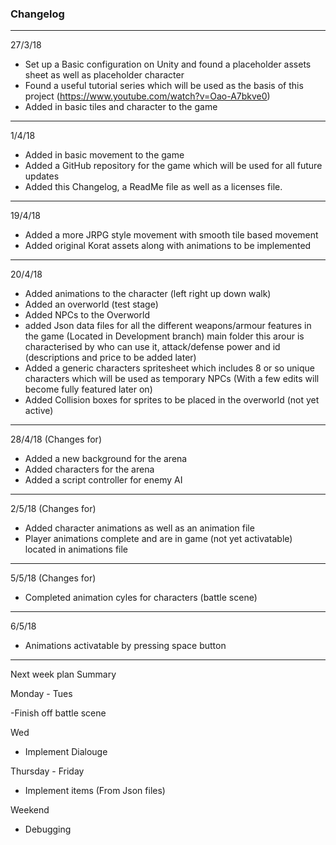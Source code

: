 ### Changelog ###

--------------------------------------------
27/3/18

- Set up a Basic configuration on Unity and found a placeholder assets sheet as well as placeholder character
- Found a useful tutorial series which will be used as the basis of this project (https://www.youtube.com/watch?v=Oao-A7bkve0)
- Added in basic tiles and character to the game

--------------------------------------------
1/4/18

- Added in basic movement to the game
- Added a GitHub repository for the game which will be used for all future updates
- Added this Changelog, a ReadMe file as well as a licenses file.

--------------------------------------------
19/4/18

- Added a more JRPG style movement with smooth tile based movement
- Added original Korat assets along with animations to be implemented

--------------------------------------------
20/4/18

- Added animations to the character (left right up down walk)
- Added an overworld (test stage)
- Added NPCs to the Overworld
- added Json data files for all the different weapons/armour features in the game (Located in Development branch) main folder
this arour is characterised by who can use it, attack/defense power and id (descriptions and price to be added later)
- Added a generic characters spritesheet which includes 8 or so unique characters which will be used as temporary NPCs
(With a few edits will become fully featured later on)
- Added Collision boxes for sprites to be placed in the overworld (not yet active)

--------------------------------------------
28/4/18 (Changes for)

- Added a new background for the arena
- Added characters for the arena
- Added a script controller for enemy AI

--------------------------------------------
2/5/18 (Changes for)

- Added character animations as well as an animation file
- Player animations complete and are in game (not yet activatable) located in animations file

--------------------------------------------
5/5/18 (Changes for)

- Completed animation cyles for characters (battle scene)

--------------------------------------------
6/5/18

- Animations activatable by pressing space button

--------------------------------------------

Next week plan Summary 

Monday - Tues

-Finish off battle scene

Wed 
- Implement Dialouge

Thursday - Friday
- Implement items (From Json files)

Weekend
- Debugging


